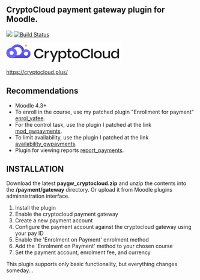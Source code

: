## CryptoCloud payment gateway plugin for Moodle.

[![](https://img.shields.io/github/v/release/Snickser/moodle-paygw_cryptocloud.svg)](https://github.com/Snickser/moodle-paygw_cryptocloud/releases)
[![Build Status](https://github.com/Snickser/moodle-paygw_cryptocloud/actions/workflows/moodle-ci.yml/badge.svg)](https://github.com/Snickser/moodle-paygw_cryptocloud/actions/workflows/moodle-ci.yml)

![img](https://raw.githubusercontent.com/Snickser/moodle-paygw_cryptocloud/d48eb290dee4d843ba8e0c07911b64ead7db8bb7/pix/img.svg)

https://cryptocloud.plus/

## Recommendations

+ Moodle 4.3+
+ To enroll in the course, use my patched plugin "Enrollment for payment" [enrol_yafee](https://github.com/Snickser/moodle-enrol_yafee).
+ For the control task, use the plugin I patched at the link [mod_gwpayments](https://github.com/Snickser/moodle-mod_gwpayments/tree/dev).
+ To limit availability, use the plugin I patched at the link [availability_gwpayments](https://github.com/Snickser/moodle-availability_gwpayments/tree/dev).
+ Plugin for viewing reports [report_payments](https://github.com/Snickser/moodle-report_payments/tree/dev).

## INSTALLATION

Download the latest **paygw_cryptocloud.zip** and unzip the contents into the **/payment/gateway** directory. Or upload it from Moodle plugins adminnistration interface.

1. Install the plugin
2. Enable the cryptocloud payment gateway
3. Create a new payment account
4. Configure the payment account against the cryptocloud gateway using your pay ID
5. Enable the 'Enrolment on Payment' enrolment method
6. Add the 'Enrolment on Payment' method to your chosen course
7. Set the payment account, enrolment fee, and currency

This plugin supports only basic functionality, but everything changes someday...
